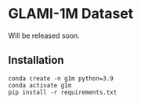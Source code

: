 # GLAMI-1M Dataset

Will be released soon.


## Installation

```
conda create -n g1m python=3.9
conda activate g1m
pip install -r requirements.txt
```